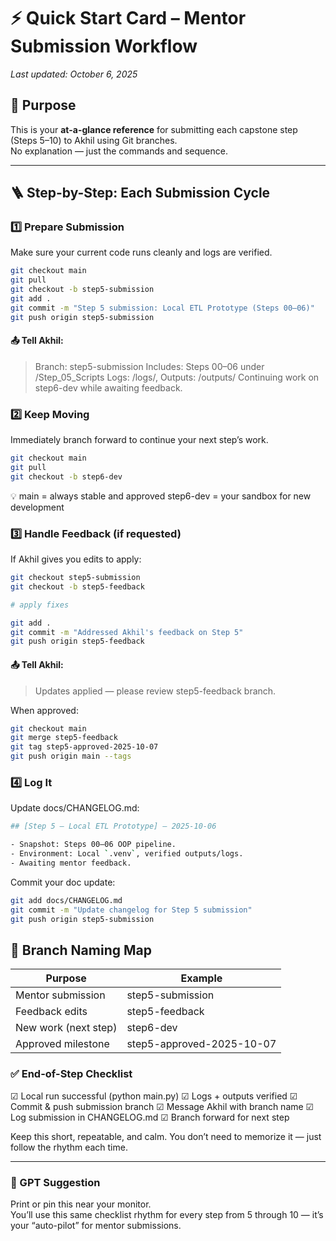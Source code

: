 # ⚡ Quick Start Card – Mentor Submission Workflow

_Last updated: October 6, 2025_

## 🎯 Purpose
This is your **at-a-glance reference** for submitting each capstone step (Steps 5–10) to Akhil using Git branches.  
No explanation — just the commands and sequence.

---

## 🪜 Step-by-Step: Each Submission Cycle

### 1️⃣ Prepare Submission
Make sure your current code runs cleanly and logs are verified.

```bash
git checkout main
git pull
git checkout -b step5-submission
git add .
git commit -m "Step 5 submission: Local ETL Prototype (Steps 00–06)"
git push origin step5-submission
```

#### 📤 Tell Akhil:

> Branch: step5-submission
> Includes: Steps 00–06 under /Step_05_Scripts
> Logs: /logs/, Outputs: /outputs/
> Continuing work on step6-dev while awaiting feedback.

### 2️⃣ Keep Moving

Immediately branch forward to continue your next step’s work.

```bash
git checkout main
git pull
git checkout -b step6-dev
```

💡 main = always stable and approved
step6-dev = your sandbox for new development

### 3️⃣ Handle Feedback (if requested)

If Akhil gives you edits to apply:

```bash
git checkout step5-submission
git checkout -b step5-feedback

# apply fixes

git add .
git commit -m "Addressed Akhil's feedback on Step 5"
git push origin step5-feedback
```

#### 📤 Tell Akhil:

> Updates applied — please review step5-feedback branch.
>

When approved:

```bash
git checkout main
git merge step5-feedback
git tag step5-approved-2025-10-07
git push origin main --tags
```

### 4️⃣ Log It

Update docs/CHANGELOG.md:

```bash
## [Step 5 – Local ETL Prototype] – 2025-10-06

- Snapshot: Steps 00–06 OOP pipeline.
- Environment: Local `.venv`, verified outputs/logs.
- Awaiting mentor feedback.
```

Commit your doc update:

```bash
git add docs/CHANGELOG.md
git commit -m "Update changelog for Step 5 submission"
git push origin step5-submission
```

## 🧱 Branch Naming Map

| Purpose              | Example                   |
| -------------------- | ------------------------- |
| Mentor submission    | step5-submission          |
| Feedback edits       | step5-feedback            |
| New work (next step) | step6-dev                 |
| Approved milestone   | step5-approved-2025-10-07 |

### ✅ End-of-Step Checklist

☑ Local run successful (python main.py)
☑ Logs + outputs verified
☑ Commit & push submission branch
☑ Message Akhil with branch name
☑ Log submission in CHANGELOG.md
☑ Branch forward for next step

Keep this short, repeatable, and calm.
You don’t need to memorize it — just follow the rhythm each time.

---

### 🧠 GPT Suggestion
Print or pin this near your monitor.  
You’ll use this same checklist rhythm for every step from 5 through 10 — it’s your “auto-pilot” for mentor submissions.


